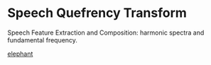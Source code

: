 # Speech Quefrency Transform
Speech Feature Extraction and Composition: harmonic spectra and fundamental frequency. 


[elephant](/supplementary/E0_input_Application_Noisy_Channel.wav)
